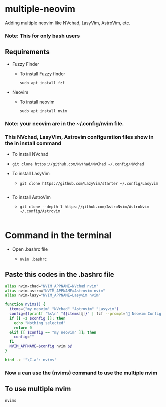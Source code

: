 # multiple-neovim
Adding multiple neovim like NVchad, LasyVim, AstroVim, etc.

### Note: This for only bash users

## Requirements
* Fuzzy Finder
  * To install Fuzzy finder
    ```
    sudo apt install fzf
    ```

* Neovim
  * To install neovim
    ```
    sudo apt install nvim 
    ```
### Note: your neovim are in the ~/.config/nvim file.
### This NVchad, LasyVim, Astrovim configuration files show in the in install command
* To install NVchad
 * ```
   git clone https://github.com/NvChad/NvChad ~/.config/NVchad 
   ```
* To install LasyVim
  * ```
    git clone https://github.com/LazyVim/starter ~/.config/Lasyvim
   ```

* To install AstroVim
  * ```
    git clone --depth 1 https://github.com/AstroNvim/AstroNvim ~/.config/Astrovim
   ```
# Command in the terminal

* Open .bashrc file
  * ```
    nvim .bashrc
    ```
## Paste this codes in the .bashrc file
```bash
alias nvim-chad="NVIM_APPNAME=NVchad nvim"
alias nvim-astro="NVIM_APPNAME=Astrovim nvim"
alias nvim-lasy="NVIM_APPNAME=Lasyvim nvim"

function nvims() {
  items=("my neovim" "NVchad" "Astrovim" "Lasyvim")
  config=$(printf "%s\n" "${items[@]}" | fzf --prompt=" Neovim Config >>" --height=50% --layout=reverse --border --exit-0)
  if [[ -z $config ]]; then
    echo "Nothing selected"
    return 0
  elif [[ $config == "my neovim" ]]; then
    config=""
  fi
  NVIM_APPNAME=$config nvim $@
}

bind -x '"\C-a": nvims'
```
### Now u can use the (nvims) command to use the multiple nvim
## To use multiple nvim  
```
nvims
```
